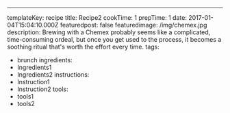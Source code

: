 ---
templateKey: recipe
title: Recipe2
cookTime: 1
prepTime: 1
date: 2017-01-04T15:04:10.000Z
featuredpost: false
featuredimage: /img/chemex.jpg
description: Brewing with a Chemex probably seems like a complicated, time-consuming ordeal, but once you get used to the process, it becomes a soothing ritual that's worth the effort every time.
tags:
  - brunch
ingredients:
  - Ingredients1
  - Ingredients2
instructions:
  - Instruction1
  - Instruction2
tools:
  - tools1
  - tools2